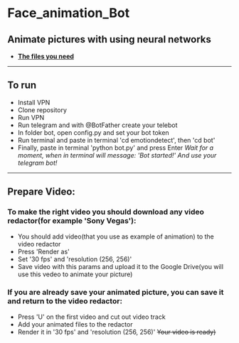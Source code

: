 # Face_animation_Bot
## Animate pictures with using neural networks
- **[The files you need](https://yadi.sk/d/5gphgE6tAMFnzw)**
____
## To run
- Install VPN
- Clone repository
- Run VPN
- Run telegram and with @BotFather create your telebot
- In folder bot, open config.py and set your bot token
- Run terminal and paste in terminal 'cd emotiondetect', then 'cd bot'
- Finally, paste in terminal 'python bot.py' and press Enter
*Wait for a moment, when in terminal will message: 'Bot started!' And use your telegram bot!*
____

## Prepare Video:
### **To make the right video you should download any video redactor(for example 'Sony Vegas'):**

 - You should add video(that you use as example of animation) to the video redactor
 - Press 'Render as' 
 - Set '30 fps' and 'resolution (256, 256)'
 - Save video with this params and upload it to the Google Drive(you will use this vedeo to animate your picture)
  
### **If you are already save your animated picture, you can save it and return to the video redactor:**
  - Press 'U' on the first video and cut out video track
  - Add your animated files to the redactor
  - Render it in '30 fps' and 'resolution (256, 256)' 
~~Your video is ready)~~
   
